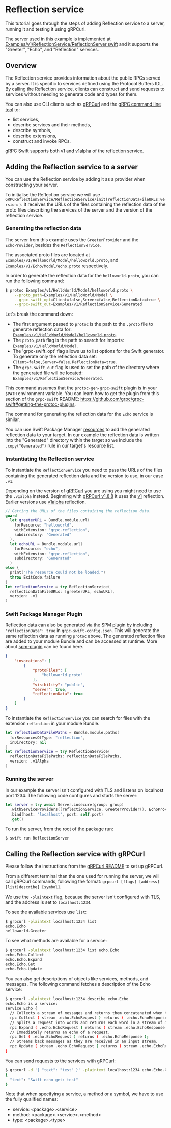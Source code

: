 # Reflection service

This tutorial goes through the steps of adding Reflection service to a
server, running it and testing it using gRPCurl.

 The server used in this example is implemented at
 [Examples/v1/ReflectionService/ReflectionServer.swift][reflection-server]
 and it supports the "Greeter", "Echo", and "Reflection" services.


## Overview

The Reflection service provides information about the public RPCs served by a server.
It is specific to services defined using the Protocol Buffers IDL.
By calling the Reflection service, clients can construct and send requests to services
without needing to generate code and types for them.

You can also use CLI clients such as [gRPCurl][grpcurl-setup] and the [gRPC command line tool][grpc-cli] to:
- list services,
- describe services and their methods,
- describe symbols,
- describe extensions,
- construct and invoke RPCs.

gRPC Swift supports both [v1][v1] and [v1alpha][v1alpha] of the reflection service.

## Adding the Reflection service to a server

You can use the Reflection service by adding it as a provider when constructing your server.

To initialise the Reflection service we will use
``GRPCReflectionService/ReflectionService/init(reflectionDataFileURLs:version:)``.
It receives the URLs of the files containing the reflection data of the proto files
describing the services of the server and the version of the reflection service.

### Generating the reflection data

The server from this example uses the `GreeterProvider` and the `EchoProvider`,
besides the `ReflectionService`.

The associated proto files are located at `Examples/v1/HelloWorld/Model/helloworld.proto`, and
`Examples/v1/Echo/Model/echo.proto` respectively.

In order to generate the reflection data for the `helloworld.proto`, you can run the following command:

```sh
$ protoc Examples/v1/HelloWorld/Model/helloworld.proto \
    --proto_path=Examples/v1/HelloWorld/Model \
    --grpc-swift_opt=Client=false,Server=false,ReflectionData=true \
    --grpc-swift_out=Examples/v1/ReflectionService/Generated
```

Let's break the command down:
- The first argument passed to `protoc` is the path
  to the `.proto` file to generate reflection data
  for: [`Examples/v1/HelloWorld/Model/helloworld.proto`][helloworld-proto].
- The `proto_path` flag is the path to search for imports: `Examples/v1/HelloWorld/Model`.
- The 'grpc-swift_opt' flag allows us to list options for the Swift generator.
  To generate only the reflection data set: `Client=false,Server=false,ReflectionData=true`.
- The `grpc-swift_out` flag is used to set the path of the directory
  where the generated file will be located: `Examples/v1/ReflectionService/Generated`.

This command assumes that the `protoc-gen-grpc-swift` plugin is in your `$PATH` environment variable.
You can learn how to get the plugin from this section of the `grpc-swift` README:
https://github.com/grpc/grpc-swift#getting-the-protoc-plugins.

The command for generating the reflection data for the `Echo` service is similar.

You can use Swift Package Manager [resources][swiftpm-resources] to add the generated reflection data to your target.
In our example the reflection data is written into the "Generated" directory within the target
so we include the `.copy("Generated")` rule in our target's resource list.

### Instantiating the Reflection service

To instantiate the `ReflectionService` you need to pass the URLs of the files containing
the generated reflection data and the version to use, in our case `.v1`.

Depending on the version of [gRPCurl][grpcurl] you are using you might need to use the `.v1alpha` instead.
Beginning with [gRPCurl v1.8.8][grpcurl-v188] it uses the [v1][v1] reflection. Earlier versions use [v1alpha][v1alpha]
reflection.

```swift
// Getting the URLs of the files containing the reflection data.
guard
  let greeterURL = Bundle.module.url(
    forResource: "helloworld",
    withExtension: "grpc.reflection",
    subdirectory: "Generated"
  ),
  let echoURL = Bundle.module.url(
    forResource: "echo",
    withExtension: "grpc.reflection",
    subdirectory: "Generated"
  )
else {
  print("The resource could not be loaded.")
  throw ExitCode.failure
}
let reflectionService = try ReflectionService(
  reflectionDataFileURLs: [greeterURL, echoURL],
  version: .v1
)
```

### Swift Package Manager Plugin

Reflection data can also be generated via the SPM plugin by including `"reflectionData": true` in `grpc-swift-config.json`. This will generate the same reflection data as running `protoc` above. The generated reflection files are added to your module Bundle and can be accessed at runtime. More about [spm-plugin][spm-plugin] can be found here.

```json
{
    "invocations": [
        {
            "protoFiles": [
                "helloworld.proto"
            ],
            "visibility": "public",
            "server": true,
            "reflectionData": true
        }
    ]
}
```

To instantiate the `ReflectionService` you can search for files with the extension `reflection` in your module Bundle.

```swift
let reflectionDataFilePaths = Bundle.module.paths(
  forResourcesOfType: "reflection",
  inDirectory: nil
)
let reflectionService = try ReflectionService(
  reflectionDataFilePaths: reflectionDataFilePaths,
  version: .v1Alpha
)
```

### Running the server

In our example the server isn't configured with TLS and listens on localhost port 1234.
The following code configures and starts the server:

```swift
let server = try await Server.insecure(group: group)
  .withServiceProviders([reflectionService, GreeterProvider(), EchoProvider()])
  .bind(host: "localhost", port: self.port)
  .get()

```

To run the server, from the root of the package run:

```sh
$ swift run ReflectionServer
```

## Calling the Reflection service with gRPCurl

Please follow the instructions from the [gRPCurl README][grpcurl-setup] to set up gRPCurl.

From a different terminal than the one used for running the server, we will call gRPCurl commands,
following the format: `grpcurl [flags] [address] [list|describe] [symbol]`.

We use the `-plaintext` flag, because the server isn't configured with TLS, and
the address is set to `localhost:1234`.


To see the available services use `list`:

```sh
$ grpcurl -plaintext localhost:1234 list
echo.Echo
helloworld.Greeter
```

To see what methods are available for a service:

```sh
$ grpcurl -plaintext localhost:1234 list echo.Echo
echo.Echo.Collect
echo.Echo.Expand
echo.Echo.Get
echo.Echo.Update
```

You can also get descriptions of objects like services, methods, and messages. The following
command fetches a description of the Echo service:

```sh
$ grpcurl -plaintext localhost:1234 describe echo.Echo
echo.Echo is a service:
service Echo {
  // Collects a stream of messages and returns them concatenated when the caller closes.
  rpc Collect ( stream .echo.EchoRequest ) returns ( .echo.EchoResponse );
  // Splits a request into words and returns each word in a stream of messages.
  rpc Expand ( .echo.EchoRequest ) returns ( stream .echo.EchoResponse );
  // Immediately returns an echo of a request.
  rpc Get ( .echo.EchoRequest ) returns ( .echo.EchoResponse );
  // Streams back messages as they are received in an input stream.
  rpc Update ( stream .echo.EchoRequest ) returns ( stream .echo.EchoResponse );
}
```

You can send requests to the services with gRPCurl:

```sh
$ grpcurl -d '{ "text": "test" }' -plaintext localhost:1234 echo.Echo.Get
{
  "text": "Swift echo get: test"
}
```

Note that when specifying a service, a method or a symbol, we have to use the fully qualified names:
- service: \<package\>.\<service\>
- method: \<package\>.\<service\>.\<method\>
- type: \<package\>.\<type\>

[grpcurl-setup]: https://github.com/fullstorydev/grpcurl#grpcurl
[grpcurl]: https://github.com/fullstorydev/grpcurl
[grpc-cli]: https://github.com/grpc/grpc/blob/master/doc/command_line_tool.md
[v1]: ../v1/reflection-v1.proto
[v1alpha]: ../v1Alpha/reflection-v1alpha.proto
[reflection-server]: ../../Examples/v1/ReflectionService/ReflectionServer.swift
[helloworld-proto]: ../../Examples/v1/HelloWorld/Model/helloworld.proto
[echo-proto]: ../../Examples/v1/Echo/Model/echo.proto
[grpcurl-v188]: https://github.com/fullstorydev/grpcurl/releases/tag/v1.8.8
[swiftpm-resources]: https://github.com/apple/swift-package-manager/blob/main/Documentation/PackageDescription.md#resource
[spm-plugin]: ../../protoc-gen-grpc-swift/Docs.docc/spm-plugin.md
